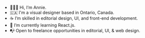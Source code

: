 - 👩🏻‍💻 Hi, I’m Annie.
- 🇨🇦 I'm a visual designer based in Ontario, Canada.
- ☕️ I’m skilled in editorial design, UI, and front-end development.
- 📖 I’m currently learning React.js.
- 📭 Open to freelance opportunities in editorial, UI, & web design.

<!---
multipotentialite-aj/multipotentialite-aj is a ✨ special ✨ repository because its `README.md` (this file) appears on your GitHub profile.
You can click the Preview link to take a look at your changes.
--->
